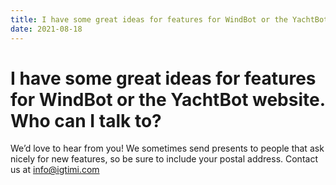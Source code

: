 ```yaml
---
title: I have some great ideas for features for WindBot or the YachtBot website. Who can I talk to?
date: 2021-08-18
---
```


# I have some great ideas for features for WindBot or the YachtBot website. Who can I talk to?

We’d love to hear from you! We sometimes send presents to people that ask nicely for new features, so be sure to include your postal address. Contact us at info@igtimi.com
